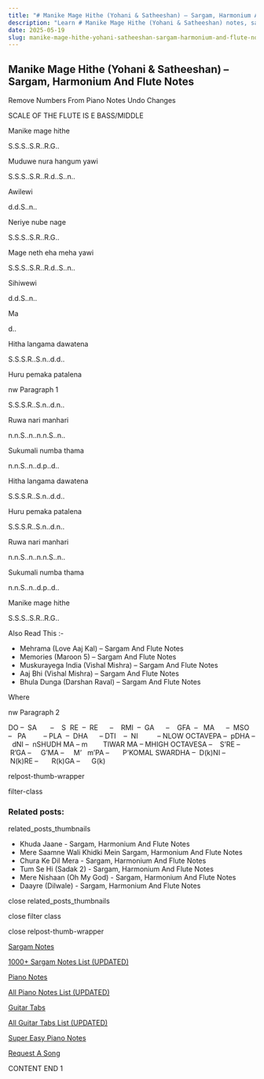 ```yaml
---
title: "# Manike Mage Hithe (Yohani & Satheeshan) – Sargam, Harmonium And Flute Notes"
description: "Learn # Manike Mage Hithe (Yohani & Satheeshan) notes, sargam, harmonium notations and flute notes. Easy step-by-step tutorial for beginners."
date: 2025-05-19
slug: manike-mage-hithe-yohani-satheeshan-sargam-harmonium-and-flute-notes
---
```


## Manike Mage Hithe (Yohani & Satheeshan) – Sargam, Harmonium And Flute Notes

Remove Numbers From Piano Notes
Undo Changes

SCALE OF THE FLUTE IS E BASS/MIDDLE

Manike mage hithe

S.S.S..S.R..R.G..

Muduwe nura hangum yawi

S.S.S..S.R..R.d..S..n..

Awilewi

d.d.S..n..

Neriye nube nage

S.S.S..S.R..R.G..

Mage neth eha meha yawi

S.S.S..S.R..R.d..S..n..

Sihiwewi

d.d.S..n..

Ma

d..

Hitha langama dawatena

S.S.S.R..S.n..d.d..

Huru pemaka patalena

nw Paragraph 1

S.S.S.R..S.n..d.n..

Ruwa nari manhari

n.n.S..n..n.n.S..n..

Sukumali numba thama

n.n.S..n..d.p..d..

Hitha langama dawatena

S.S.S.R..S.n..d.d..

Huru pemaka patalena

S.S.S.R..S.n..d.n..

Ruwa nari manhari

n.n.S..n..n.n.S..n..

Sukumali numba thama

n.n.S..n..d.p..d..

Manike mage hithe

S.S.S..S.R..R.G..

Also Read This :-

* Mehrama (Love Aaj Kal) – Sargam And Flute Notes
* Memories (Maroon 5) – Sargam And Flute Notes
* Muskurayega India (Vishal Mishra) – Sargam And Flute Notes
* Aaj Bhi (Vishal Mishra) – Sargam And Flute Notes
* Bhula Dunga (Darshan Raval) – Sargam And Flute Notes

Where

nw Paragraph 2

DO –  SA       –    S  RE  –  RE      –    RMI  –  GA      –    GFA  –   MA      –  MSO  –   PA         – PLA  –  DHA      – DTI    –  NI          – NLOW OCTAVEPA –  pDHA –  dNI –  nSHUDH MA – m        TIWAR MA – MHIGH OCTAVESA –    S’RE –     R’GA –     G’MA –     M’   m’PA –       P’KOMAL SWARDHA –  D(k)NI –       N(k)RE –       R(k)GA –      G(k)

relpost-thumb-wrapper

filter-class

### Related posts:

related_posts_thumbnails

* Khuda Jaane - Sargam, Harmonium And Flute Notes
* Mere Saamne Wali Khidki Mein Sargam, Harmonium And Flute Notes
* Chura Ke Dil Mera - Sargam, Harmonium And Flute Notes
* Tum Se Hi (Sadak 2) - Sargam, Harmonium And Flute Notes
* Mere Nishaan (Oh My God) - Sargam, Harmonium And Flute Notes
* Daayre (Dilwale) - Sargam, Harmonium And Flute Notes

close related_posts_thumbnails

close filter class

close relpost-thumb-wrapper

[Sargam Notes](https://www.notationsworld.com/sargam-notes.html)

[1000+ Sargam Notes List (UPDATED)](https://www.notationsworld.com/all-songs-list-sargam-notes.html)

[Piano Notes](https://www.notationsworld.com/piano-notes.html)

[All Piano Notes List (UPDATED)](https://www.notationsworld.com/all-songs-list-piano-notes.html)

[Guitar Tabs](https://www.notationsworld.com/guitar-tabs.html)

[All Guitar Tabs List (UPDATED)](https://www.notationsworld.com/all-songs-list-guitar-tabs.html)

[Super Easy Piano Notes](https://studywall.in/)

[Request A Song](https://www.notationsworld.com/request-a-song.html)

CONTENT END 1

